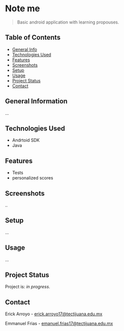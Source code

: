 # Note me
> Basic android application with learning propouses.

## Table of Contents
* [General Info](#general-information)
* [Technologies Used](#technologies-used)
* [Features](#features)
* [Screenshots](#screenshots)
* [Setup](#setup)
* [Usage](#usage)
* [Project Status](#project-status)
* [Contact](#contact)


## General Information
...


## Technologies Used
- Andrtoid SDK
- Java


## Features
- Tests
- personalized scores


## Screenshots
..


## Setup
...


## Usage
...


## Project Status
Project is: _in progress_.


## Contact
Erick Arroyo - erick.arroyo17@tectijuana.edu.mx

Emmanuel Frias - emanuel.frias17@tectijuana.edu.mx
